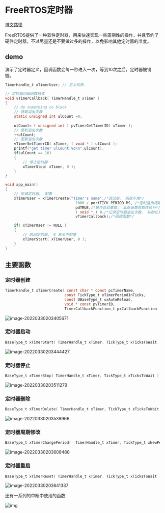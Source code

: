 # FreeRTOS定时器

[博文路径](https://blog.csdn.net/baidu_19348579/article/details/122196101)

FreeRTOS提供了一种软件定时器，用来快速实现一些周期性的操作，并且节约了硬件定时器。不过尽量还是不要做过多的操作，以免影响其他定时器的准度。

## demo

演示了定时器定义，回调函数会每一秒进入一次，等到10次之后，定时器被销毁。

```C
TimerHandle_t xTimerUser; // 定义句柄

// 定时器回调函数格式
void vTimerCallback( TimerHandle_t xTimer )
{
	// do something no block
	// 获取溢出次数
	static unsigned int ulCount =0;
	
	ulCount= ( unsigned int ) pvTimerGetTimerID( xTimer );
	// 累积溢出次数
	++ulCount; 
	// 更新溢出次数
	vTimerSetTimerID( xTimer, ( void * ) ulCount );
	printf("get timer ulCount:%d\n",ulCount);
	if(ulCount == 10) 
	{
		// 停止定时器
		xTimerStop( xTimer, 0 );
	}
}

void app_main()
{
	// 申请定时器， 配置
	xTimerUser = xTimerCreate("Timer's name",/*调试用， 系统不用*/
								1000 / portTICK_PERIOD_MS, /*定时溢出周期， 单位是任务节拍数*/  
								pdTRUE,/*是否自动重载， 此处设置周期性执行*/
								( void * ) 0,/*记录定时器溢出次数， 初始化零, 用户自己设置*/
								vTimerCallback);/*回调函数*/

	if( xTimerUser != NULL ) 
	{
		// 启动定时器， 0 表示不阻塞
		xTimerStart( xTimerUser, 0 );
	}
}

```

## 主要函数

### 定时器创建

```C
TimerHandle_t xTimerCreate(	const char * const pcTimerName,
                           const TickType_t xTimerPeriodInTicks,
                           const UBaseType_t uxAutoReload,
                           void * const pvTimerID,
                           TimerCallbackFunction_t pxCallbackFunction )

```

![image-20220330203405671](https://pic-1304959529.cos.ap-guangzhou.myqcloud.com/DB/image-20220330203405671.png)

### 定时器启动

```C
BaseType_t xTimerStart( TimerHandle_t xTimer, TickType_t xTicksToWait )
```

![image-20220330203444427](https://pic-1304959529.cos.ap-guangzhou.myqcloud.com/DB/image-20220330203444427.png)

### 定时器停止

```C
BaseType_t xTimerStop( TimerHandle_t xTimer, TickType_t xTicksToWait )
```

![image-20220330203511279](https://pic-1304959529.cos.ap-guangzhou.myqcloud.com/DB/image-20220330203511279.png)

### 定时器删除

```C
BaseType_t xTimerDelete( TimerHandle_t xTimer, TickType_t xTicksToWait )
```

![image-20220330203536966](https://pic-1304959529.cos.ap-guangzhou.myqcloud.com/DB/image-20220330203536966.png)

### 定时器周期修改

```C
BaseType_t xTimerChangePeriod( 	TimerHandle_t xTimer, TickType_t xNewPeriod, TickType_t xTicksToWait )

```

![image-20220330203608488](https://pic-1304959529.cos.ap-guangzhou.myqcloud.com/DB/image-20220330203608488.png)

### 定时器重启

```C
BaseType_t xTimerReset( TimerHandle_t xTimer, TickType_t xTicksToWait )
```

![image-20220330203641337](https://pic-1304959529.cos.ap-guangzhou.myqcloud.com/DB/image-20220330203641337.png)

还有一系列的中断中使用的函数

 ![img](https://pic-1304959529.cos.ap-guangzhou.myqcloud.com/DB/ac6f20bdf7e84483a9aae400adb4ec93.png)
